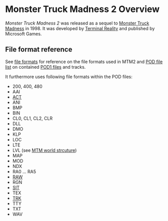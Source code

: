# Monster Truck Madness 2 Overview

*Monster Truck Madness 2* was released as a sequel to [Monster Truck Madness](MTM1.md) in 1998. It was developed by [Terminal Reality](TerminalReality.md) and published by Microsoft Games.

## File format reference

See [file formats](FileFormats.md) for reference on the file formats used in MTM2 and [POD file list](PodFileList.md) on contained [POD1 files](Pod1FormatReference.md) and tracks.

It furthermore uses following file formats within the POD files:

 * 200, 400, 480
 * AAI
 * [ACT](ActFormatReference.md)
 * ANI
 * BMP
 * BIN
 * CL0, CL1, CL2, CLR
 * DLL
 * DMO
 * KLP
 * LOC
 * LTE
 * LVL (see [MTM world strcuture](MtmWorldStructure.md))
 * MAP
 * MOD
 * NDX
 * RA0 ... RA5
 * [RAW](RawFormatReference.md)
 * RGN
 * [SIT](SitFormatReference.md)
 * TEX
 * [TRK](TrkFormatReference.md)
 * TTY
 * TXT
 * WAV